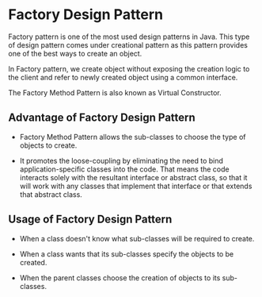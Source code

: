 # Factory Design Pattern
Factory pattern is one of the most used design patterns in Java. This type of design pattern comes under creational pattern as this pattern provides one of the best ways to create an object.

In Factory pattern, we create object without exposing the creation logic to the client and refer to newly created object using a common interface.

The Factory Method Pattern is also known as Virtual Constructor.

## Advantage of Factory Design Pattern

- Factory Method Pattern allows the sub-classes to choose the type of objects to create.

- It promotes the loose-coupling by eliminating the need to bind application-specific classes into the code. That means the code interacts solely with the resultant interface or abstract class, so that it will work with any classes that implement that interface or that extends that abstract class.

## Usage of Factory Design Pattern

- When a class doesn't know what sub-classes will be required to create.

- When a class wants that its sub-classes specify the objects to be created.

- When the parent classes choose the creation of objects to its sub-classes.